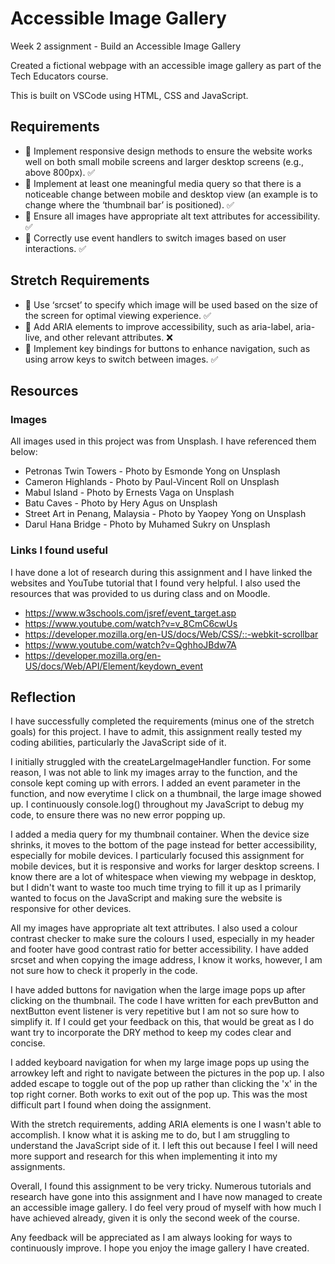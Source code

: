 # Accessible Image Gallery 

Week 2 assignment - Build an Accessible Image Gallery

Created a fictional webpage with an accessible image gallery as part of the Tech Educators course.

This is built on VSCode using HTML, CSS and JavaScript.

## Requirements
* 🎯 Implement responsive design methods to ensure the website works well on both small mobile screens and larger desktop screens (e.g., above 800px). ✅
* 🎯 Implement at least one meaningful media query so that there is a noticeable change between mobile and desktop view (an example is to change where the ‘thumbnail bar’ is positioned). ✅
* 🎯 Ensure all images have appropriate alt text attributes for accessibility. ✅
* 🎯 Correctly use event handlers to switch images based on user interactions. ✅

## Stretch Requirements
* 🏹 Use ‘srcset’ to specify which image will be used based on the size of the screen for optimal viewing experience. ✅
* 🏹 Add ARIA elements to improve accessibility, such as aria-label, aria-live, and other relevant attributes. ❌
* 🏹 Implement key bindings for buttons to enhance navigation, such as using arrow keys to switch between images. ✅

## Resources 

### Images 
All images used in this project was from Unsplash. I have referenced them below:
* Petronas Twin Towers - Photo by Esmonde Yong on Unsplash
* Cameron Highlands - Photo by Paul-Vincent Roll on Unsplash
* Mabul Island - Photo by Ernests Vaga on Unsplash
* Batu Caves - Photo by Hery Agus on Unsplash
* Street Art in Penang, Malaysia - Photo by Yaopey Yong on Unsplash
* Darul Hana Bridge - Photo by Muhamed Sukry on Unsplash

### Links I found useful 
I have done a lot of research during this assignment and I have linked the websites and YouTube tutorial that I found very helpful. I also used the resources that was provided to us during class and on Moodle. 
* https://www.w3schools.com/jsref/event_target.asp
* https://www.youtube.com/watch?v=v_8CmC6cwUs
* https://developer.mozilla.org/en-US/docs/Web/CSS/::-webkit-scrollbar
* https://www.youtube.com/watch?v=QghhoJBdw7A
* https://developer.mozilla.org/en-US/docs/Web/API/Element/keydown_event

## Reflection 

I have successfully completed the requirements (minus one of the stretch goals) for this project. I have to admit, this assignment really tested my coding abilities, particularly the JavaScript side of it. 

I initially struggled with the createLargeImageHandler function. For some reason, I was not able to link my images array to the function, and the console kept coming up with errors. I added an event parameter in the function, and now everytime I click on a thumbnail, the large image showed up. I continuously console.log() throughout my JavaScript to debug my code, to ensure there was no new error popping up. 

I added a media query for my thumbnail container. When the device size shrinks, it moves to the bottom of the page instead for better accessibility, especially for mobile devices. I particularly focused this assignment for mobile devices, but it is responsive and works for larger desktop screens. I know there are a lot of whitespace when viewing my webpage in desktop, but I didn't want to waste too much time trying to fill it up as I primarily wanted to focus on the JavaScript and making sure the website is responsive for other devices. 

All my images have appropriate alt text attributes. I also used a colour contrast checker to make sure the colours I used, especially in my header and footer have good contrast ratio for better accessibility. I have added srcset and when copying the image address, I know it works, however, I am not sure how to check it properly in the code. 

I have added buttons for navigation when the large image pops up after clicking on the thumbnail. The code I have written for each prevButton and nextButton event listener is very repetitive but I am not so sure how to simplify it. If I could get your feedback on this, that would be great as I do want try to incorporate the DRY method to keep my codes clear and concise. 

I added keyboard navigation for when my large image pops up using the arrowkey left and right to navigate between the pictures in the pop up. I also added escape to toggle out of the pop up rather than clicking the 'x' in the top right corner. Both works to exit out of the pop up. This was the most difficult part I found when doing the assignment. 

With the stretch requirements, adding ARIA elements is one I wasn't able to accomplish. I know what it is asking me to do, but I am struggling to understand the JavaScript side of it. I left this out because I feel I will need more support and research for this when implementing it into my assignments. 

Overall, I found this assignment to be very tricky. Numerous tutorials and research have gone into this assignment and I have now managed to create an accessible image gallery. I do feel very proud of myself with how much I have achieved already, given it is only the second week of the course.

Any feedback will be appreciated as I am always looking for ways to continuously improve. I hope you enjoy the image gallery I have created. 